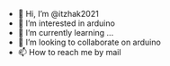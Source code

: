 - 👋 Hi, I’m @itzhak2021
- 👀 I’m interested in arduino
- 🌱 I’m currently learning ...
- 💞️ I’m looking to collaborate on arduino
- 📫 How to reach me by mail

<!---
itzhak2021/itzhak2021 is a ✨ special ✨ repository because its `README.md` (this file) appears on your GitHub profile.
You can click the Preview link to take a look at your changes.
--->
